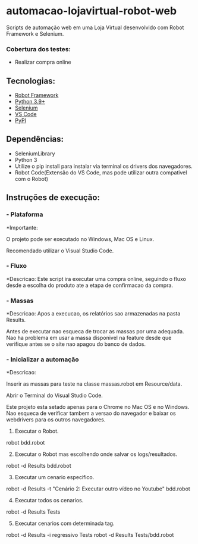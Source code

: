 # automacao-lojavirtual-robot-web
Scripts de automação web em uma Loja Virtual desenvolvido com Robot Framework e Selenium.

### Cobertura dos testes:  ###

* Realizar compra online

## Tecnologias:
* [Robot Framework](https://robotframework.org/)
* [Python 3.9+](https://www.python.org/)
* [Selenium](https://robotframework.org/SeleniumLibrary/SeleniumLibrary.html)
* [VS Code](https://code.visualstudio.com/)
* [PyPI](https://pypi.org/project/selenium/)

## Dependências:
* SeleniumLibrary
* Python 3
* Utilize o pip install para instalar via terminal os drivers dos navegadores.
* Robot Code(Extensão do VS Code, mas pode utilizar outra compativel com o Robot)

## Instruções de execução:

###  - Plataforma
*Importante:

O projeto pode ser executado no Windows, Mac OS e Linux.

Recomendado utilizar o Visual Studio Code.

###  - Fluxo
*Descricao: Este script ira executar uma compra online, seguindo o fluxo desde a escolha do produto ate a etapa de confirmacao da compra.

###  - Massas
*Descricao: 
Apos a execucao, os relatórios sao armazenadas na pasta Results.

Antes de executar nao esqueca de trocar as massas por uma adequada. Nao ha problema em usar a massa disponivel na feature desde que verifique antes se o site nao apagou do banco de dados.

###  - Inicializar a automação
*Descricao:

Inserir as massas para teste na classe massas.robot em Resource/data.

Abrir o Terminal do Visual Studio Code.

Este projeto esta setado apenas para o Chrome no Mac OS e no Windows. Nao esqueca de verificar tambem a versao do navegador e baixar os webdrivers para os outros navegadores.

1. Executar o Robot.

robot bdd.robot

2. Executar o Robot mas escolhendo onde salvar os logs/resultados.

robot -d Results bdd.robot

3. Executar um cenario especifico.

robot -d Results -t "Cenário 2: Executar outro vídeo no Youtube" bdd.robot

4. Executar todos os cenarios.

robot -d Results Tests

5. Executar cenarios com determinada tag.

robot -d Results -i regressivo Tests
robot -d Results Tests/bdd.robot